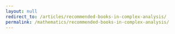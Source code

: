 ```yaml
---
layout: null
redirect_to: /articles/recommended-books-in-complex-analysis/
permalink: /mathematics/recommended-books-in-complex-analysis/
---
```

